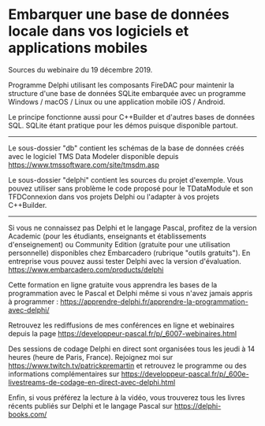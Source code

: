 # Embarquer une base de données locale dans vos logiciels et applications mobiles
Sources du webinaire du 19 décembre 2019.

Programme Delphi utilisant les composants FireDAC pour maintenir la structure d'une base de données SQLite embarquée avec un programme Windows / macOS / Linux ou une application mobile iOS / Android.

Le principe fonctionne aussi pour C++Builder et d'autres bases de données SQL. SQLite étant pratique pour les démos puisque disponible partout.

-----

Le sous-dossier "db" contient les schémas de la base de données créés avec le logiciel TMS Data Modeler disponible depuis https://www.tmssoftware.com/site/tmsdm.asp

Le sous-dossier "delphi" contient les sources du projet d'exemple. Vous pouvez utiliser sans problème le code proposé pour le TDataModule et son TFDConnexion dans vos projets Delphi ou l'adapter à vos projets C++Builder.

-----

Si vous ne connaissez pas Delphi et le langage Pascal, profitez de la version Academic (pour les étudiants, enseignants et établissements d'enseignement) ou Community Edition (gratuite pour une utilisation personnelle) disponibles chez Embarcadero (rubrique "outils gratuits").
En entreprise vous pouvez aussi tester Delphi avec la version d'évaluation.
https://www.embarcadero.com/products/delphi

Cette formation en ligne gratuite vous apprendra les bases de la programmation avec le Pascal et Delphi même si vous n'avez jamais appris à programmer :
https://apprendre-delphi.fr/apprendre-la-programmation-avec-delphi/

Retrouvez les rediffusions de mes conférences en ligne et webinaires depuis la page https://developpeur-pascal.fr/p/_6007-webinaires.html

Des sessions de codage Delphi en direct sont organisées tous les jeudi à 14 heures (heure de Paris, France). Rejoignez moi sur https://www.twitch.tv/patrickpremartin et retrouvez le programme ou des informations complémentaires sur https://developpeur-pascal.fr/p/_600e-livestreams-de-codage-en-direct-avec-delphi.html

Enfin, si vous préférez la lecture à la vidéo, vous trouverez tous les livres récents publiés sur Delphi et le langage Pascal sur https://delphi-books.com/
